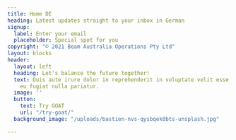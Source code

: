 ```yaml
---
title: Home DE
heading: Latest updates straight to your inbox in German
signup:
  label: Enter your email
  placeholder: Special spot for you
copyright: "© 2021 Beam Australia Operations Pty Ltd"
layout: blocks
header:
  layout: left
  heading: Let's balance the future together!
  text: Duis aute irure dolor in reprehenderit in voluptate velit esse cillum dolore
    eu fugiat nulla pariatur.
  image: ''
  button:
    text: Try GOAT
    url: "/try-goat/"
  background_image: "/uploads/bastien-nvs-qysbqek0bts-unsplash.jpg"

---
```

